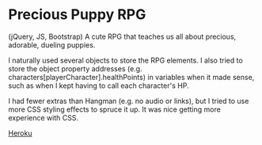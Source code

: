 # Precious Puppy RPG

(jQuery, JS, Bootstrap) A cute RPG that teaches us all about precious, adorable, dueling puppies.

I naturally used several objects to store the RPG elements. I also tried to store the object property addresses (e.g. characters[playerCharacter].healthPoints) in variables when it made sense, such as when I kept having to call each character's HP.

I had fewer extras than Hangman (e.g. no audio or links), but I tried to use more CSS styling effects to spruce it up. It was nice getting more experience with CSS.

[Heroku](#)